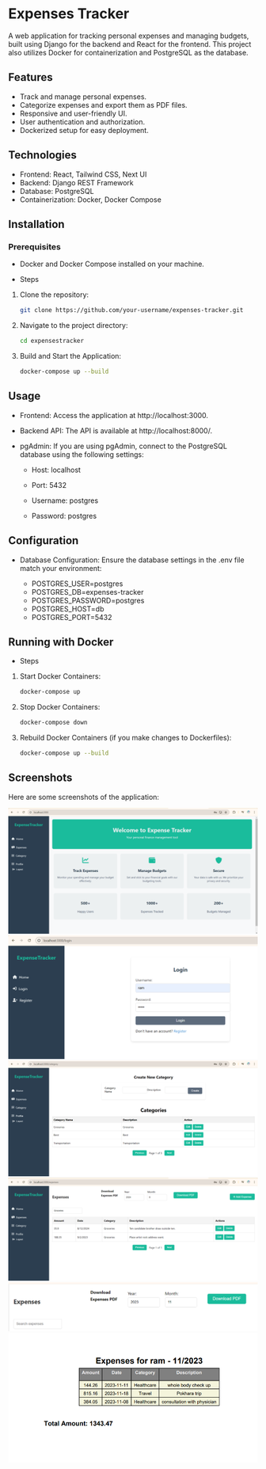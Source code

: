 # Expenses Tracker

A web application for tracking personal expenses and managing budgets, built using Django for the backend and React for the frontend. This project also utilizes Docker for containerization and PostgreSQL as the database.

## Features

- Track and manage personal expenses.
- Categorize expenses and  export them as PDF files.
- Responsive and user-friendly UI.
- User authentication and authorization.
- Dockerized setup for easy deployment.

## Technologies

- Frontend: React, Tailwind CSS, Next UI
- Backend: Django REST Framework
- Database: PostgreSQL
- Containerization: Docker, Docker Compose

## Installation

### Prerequisites

- Docker and Docker Compose installed on your machine.

- Steps
1. Clone the repository:
    ```sh
    git clone https://github.com/your-username/expenses-tracker.git
    ```

2. Navigate to the project directory:
    ```sh
    cd expensestracker
    ```

3. Build and Start the Application:
    ```sh
    docker-compose up --build
    ```

## Usage

- Frontend: Access the application at http://localhost:3000.

- Backend API: The API is available at http://localhost:8000/.

- pgAdmin: If you are using pgAdmin, connect to the PostgreSQL database using the following settings:

    - Host: localhost

    - Port: 5432

    - Username: postgres

    - Password: postgres

## Configuration

- Database Configuration: Ensure the database settings in the .env file match your environment:

    - POSTGRES_USER=postgres
    - POSTGRES_DB=expenses-tracker
    - POSTGRES_PASSWORD=postgres
    - POSTGRES_HOST=db
    - POSTGRES_PORT=5432

## Running with Docker

- Steps
1. Start Docker Containers:
    ```sh
    docker-compose up
    ```

2. Stop Docker Containers:
    ```sh
    docker-compose down
    ```

3. Rebuild Docker Containers (if you make changes to Dockerfiles):
    ```sh
    docker-compose up --build
    ```

## Screenshots

Here are some screenshots of the application:

![Home Page](images/home.png)
![Login Page](images/login.png)
![Category Page](images/category.png)
![Expenses Page](images/expenses.png)
![download pdf of expenses](images/download-pdf.png)
![pdf file of expenses](images/pdf-file.png)
